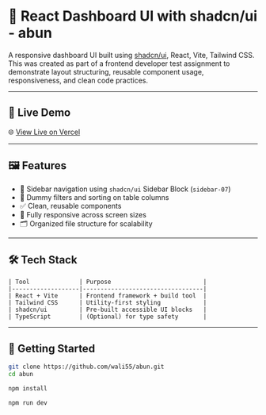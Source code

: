 # 🧩 React Dashboard UI with shadcn/ui - abun

A responsive dashboard UI built using [shadcn/ui](https://ui.shadcn.com), React, Vite, Tailwind CSS. This was created as part of a frontend developer test assignment to demonstrate layout structuring, reusable component usage, responsiveness, and clean code practices.

---

## 🔗 Live Demo

🌐 [View Live on Vercel](https://abun-two.vercel.app/)

---

## 🖼️ Features

- 🧭 Sidebar navigation using `shadcn/ui` Sidebar Block (`sidebar-07`)
- 🔎 Dummy filters and sorting on table columns
- ✅ Clean, reusable components
- 📱 Fully responsive across screen sizes
- 🗂️ Organized file structure for scalability

---

## 🛠️ Tech Stack

```text
| Tool              | Purpose                          |
|-------------------|----------------------------------|
| React + Vite      | Frontend framework + build tool  |
| Tailwind CSS      | Utility-first styling            |
| shadcn/ui         | Pre-built accessible UI blocks   |
| TypeScript        | (Optional) for type safety       |
```
---

## 🚀 Getting Started

```bash
git clone https://github.com/wali55/abun.git
cd abun

npm install

npm run dev
```
